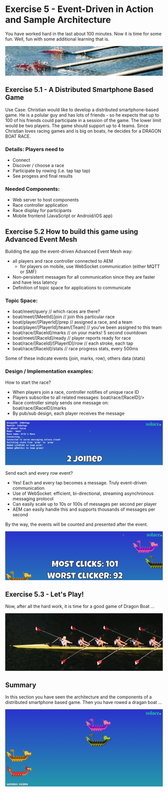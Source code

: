 # Exercise 5 - Event-Driven in Action and Sample Architecture

You have worked hard in the last about 100 minutes. Now it is time for some fun. Well, fun with some additional learning that is.

![Pic 1](/./images/ex5-1.png)

## Exercise 5.1 - A Distributed Smartphone Based Game

Use Case: Christian would like to develop a distributed smartphone-based game. He is a polular guy and has lots of friends - so he expects that up to 100 of his friends could participate in a session of the game. The lower limit would be two players. The game should support up to 4 teams. Since Christian loves racing games and is big on boats, he decides for a DRAGON BOAT RACE.

### Details: Players need to

- Connect
- Discover / choose a race
- Participate by rowing (i.e. tap tap tap)
- See progess and final results

### Needed Components:

- Web server to host components
- Race controller application
- Race display for participants
- Mobile frontend (JavaScript or Android/iOS app)

## Exercise 5.2 How to build this game using Advanced Event Mesh

Building the app the event-driven Advanced Event Mesh way:

- all players and race controller connected to AEM
    - for players on mobile, use WebSocket communication (either MQTT or SMF)
- Non-persistent messages for all communication since they are faster and have less latency
- Definition of topic space for applications to communicate

### Topic Space:

- boat/meet/query							        // which races are there?
- boat/meet/[MeetId]/join				      // join this particular race
- boat/player/[PlayerId]/prep			    // assigned a race, and a team
- boat/player/[PlayerId]/team/[Team]	// you’ve been assigned to this team
- boat/race/[RaceId]/marks			    	// on your marks!  5 second countdown
- boat/meet/[RaceId]/ready				    // player reports ready for race
- boat/race/[RaceId]/[PlayerID]/row	  // each stroke, each tap
- boat/race/[RaceId]/stats				    // race progress stats, every 500ms

Some of these indicate events (join, marks, row), others data (stats)

### Design / Implementation examples:

How to start the race?

- When players join a race, controller notifies of unique race ID
- Players subscribe to all related messages: boat/race/[RaceID]/>
- Race controller simply sends one message on: boat/race/[RaceID]/marks
- By pub/sub design, each player receives the message

![Pic 3](/./images/ex5-3.png)

Send each and every row event?

- Yes! Each and every tap becomes a message. Truly event-driven communication
- Use of WebSocket: efficient, bi-directional, streaming asynchronous messaging protocol
- Can easily scale up to 10s or 100s of messages per second per player
- AEM can easily handle this and supports thousands of messages per second

By the way, the events will be counted and presented after the event.

![Pic 5](/./images/ex5-5.png)

## Exercise 5.3 - Let's Play!

Now, after all the hard work, it is time for a good game of Dragon Boat ...

![Pic 2](/./images/ex5-2.png)

## Summary

In this section you have seen the architecture and the components of a distributed smartphone based game. Then you have rowed a dragan boat ...

![Pic 4](/./images/ex5-4.png)


